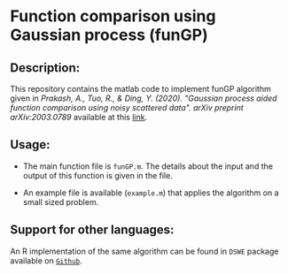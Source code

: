 # Function comparison using Gaussian process (funGP)

## Description:
This repository contains the matlab code to implement funGP algorithm given 
in *Prakash, A., Tuo, R., & Ding, Y. (2020). "Gaussian process aided function comparison using noisy scattered data". arXiv preprint arXiv:2003.0789* available at this [link](https://arxiv.org/abs/2003.07899).

## Usage:

- The main function file is `funGP.m`. The details about the input and the output of this function is given in the file.

- An example file is available (`example.m`) that applies the algorithm on a small sized problem. 

## Support for other languages:
An R implementation of the same algorithm can be found in `DSWE` package available on [`Github`](https://github.com/TAMU-AML/DSWE-Package). 




